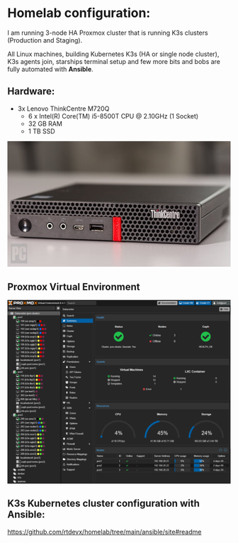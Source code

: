 # Homelab configuration:

I am running 3-node HA Proxmox cluster that is running K3s clusters (Production and Staging).

All Linux machines, building Kubernetes K3s (HA or single node cluster), K3s agents join, starships terminal setup and few more bits and bobs are fully automated with **Ansible**.

## Hardware:

- 3x Lenovo ThinkCentre M720Q
    - 6 x Intel(R) Core(TM) i5-8500T CPU @ 2.10GHz (1 Socket)
    - 32 GB RAM
    - 1 TB SSD

![Lenovo M720Q](./ansible/site/assets/lenovo_m720q.jpg)

## Proxmox Virtual Environment

![Proxmox Virtual Environment](./ansible/site/assets/pve_summary.png)

## K3s Kubernetes cluster configuration with Ansible:

https://github.com/rtdevx/homelab/tree/main/ansible/site#readme